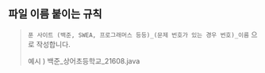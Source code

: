 ## 파일 이름 붙이는 규칙

> `푼 사이트 (백준, SWEA, 프로그래머스 등등)_(문제 번호가 있는 경우 번호)_이름` 으로 작성합니다.
> 
> 
> 예시 ) 백준_상어초등학교_21608.java
>
